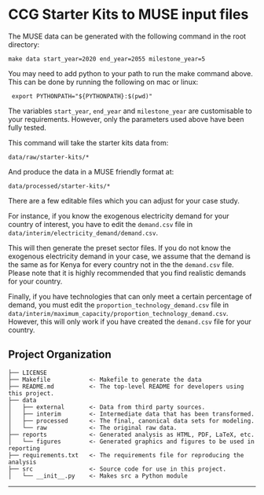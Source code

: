 CCG Starter Kits to MUSE input files
====================================

The MUSE data can be generated with the following command in the root directory:
```
make data start_year=2020 end_year=2055 milestone_year=5
```

You may need to add python to your path to run the make command above. This can be done by running the following on mac or linux:
```
 export PYTHONPATH="${PYTHONPATH}:$(pwd)"
```

The variables `start_year`, `end_year` and `milestone_year` are customisable to your requirements. However, only the parameters used above have been fully tested.

This command will take the starter kits data from:
```
data/raw/starter-kits/*
```

And produce the data in a MUSE friendly format at:
```
data/processed/starter-kits/*
```

There are a few editable files which you can adjust for your case study.

For instance, if you know the exogenous electricity demand for your country of interest, you have to edit the `demand.csv` file in `data/interim/electricity_demand/demand.csv`.

This will then generate the preset sector files. If you do not know the exogenous electricity demand in your case, we assume that the demand is the same as for Kenya for every country not in the the `demand.csv` file. Please note that it is highly recommended that you find realistic demands for your country.

Finally, if you have technologies that can only meet a certain percentage of demand, you must edit the `proportion_technology_demand.csv` file in `data/interim/maximum_capacity/proportion_technology_demand.csv`. However, this will only work if you have created the `demand.csv` file for your country.


Project Organization
------------

    ├── LICENSE
    ├── Makefile           <- Makefile to generate the data
    ├── README.md          <- The top-level README for developers using this project.
    ├── data
    │   ├── external       <- Data from third party sources.
    │   ├── interim        <- Intermediate data that has been transformed.
    │   ├── processed      <- The final, canonical data sets for modeling.
    │   └── raw            <- The original raw data.
    ├── reports            <- Generated analysis as HTML, PDF, LaTeX, etc.
    │   └── figures        <- Generated graphics and figures to be used in reporting
    ├── requirements.txt   <- The requirements file for reproducing the analysis
    ├── src                <- Source code for use in this project.
    │   └── __init__.py    <- Makes src a Python module


--------

